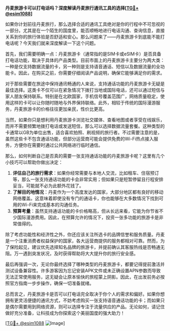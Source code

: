 **丹麦旅游卡可以打电话吗？深度解读丹麦旅行通讯工具的选择[[TG💪+ @esim1088](https://t.me/s/esim1088)]**

如果你计划前往丹麦旅行，那么选择合适的通讯工具绝对是你的行程中不可忽视的一部分。尤其是在一个陌生的国度里，能否顺畅地进行电话沟通、查询信息，直接关系到你的旅行体验是否舒适和安心。那么问题来了——丹麦旅游卡到底能不能打电话呢？今天我们就来深度解读一下这个问题。

首先，我们需要明确一点：丹麦旅游卡（通常指的是SIM卡或eSIM卡）是否具备打电话功能，取决于具体的产品类型。目前市面上的丹麦旅游卡主要分为两大类：一种是仅支持数据流量的卡，另一种则是支持语音通话、短信以及数据流量的全功能卡。因此，在购买之前，你需要仔细阅读产品说明，确保它能够满足你的需求。

对于那些需要在旅途中保持通讯畅通的人来说，支持通话功能的丹麦旅游卡无疑是最佳选择。这类卡不仅可以在紧急情况下拨打当地或国际电话，还可以通过短信与家人朋友保持联系。特别是在北欧国家，手机信号覆盖范围广，网络质量稳定，使用这样的卡可以让你随时随地与外界保持联络。此外，相较于传统的国际漫游服务，丹麦旅游卡的价格往往更加亲民，性价比更高。

当然，如果你只是想利用丹麦旅游卡浏览社交媒体、查看地图或者享受在线娱乐，而并不需要频繁地拨打电话或发送短信，那么可以选择数据流量套餐。这种类型的卡通常以GB为单位出售，适合喜欢拍照、刷视频的旅行者。不过需要注意的是，虽然这些卡不包含通话功能，但部分运营商可能会提供免费的Wi-Fi热点接入服务，方便你在需要时通过公共网络进行临时通信。

那么，如何判断自己是否真的需要一张支持通话功能的丹麦旅游卡呢？这里有几个小技巧可以帮助你做出决定：

1. **评估自己的旅行需求**：如果你经常需要与本地人交流，比如租车、住宿预订等，那么一张支持通话功能的卡会非常实用；但如果只是短暂停留且行程安排妥当，可能就不必为此额外花钱了。
2. **了解目的地情况**：丹麦作为一个高度发达的国家，大部分地区都有良好的移动网络覆盖。这意味着即使没有专门的通话卡，你也能够在大多数情况下找到可用的Wi-Fi来完成基本的沟通任务。
3. **预算考量**：虽然支持通话功能的卡价格略高，但从长远来看，它能为你节省不少国际漫游费用。因此，在预算允许的情况下，投资一张多功能的旅游卡是非常值得的。

除了考虑功能性和经济性之外，你还应该关注所选卡的品牌信誉和服务质量。丹麦是一个注重消费者权益保护的国家，各大运营商提供的服务都相对可靠。然而，为了保险起见，建议优先选择知名品牌的旅游卡，并提前确认其客服热线是否畅通无阻。万一遇到突发状况，及时获得帮助将大大提升你的旅行安全感。

最后再强调一次，无论你最终选择了哪种类型的丹麦旅游卡，都要记得提前激活并测试设备兼容性。许多游客因为忘记安装APK文件或未正确设置APN参数而导致无法正常使用服务，这无疑会让原本愉快的旅程蒙上阴影。因此，在出发前务必按照官方指南一步步操作，确保一切准备就绪。

总而言之，丹麦旅游卡是否可以打电话完全取决于你个人的需求和偏好。如果你想拥有更灵活便捷的通讯方式，不妨考虑购买一张支持语音通话功能的卡；而如果只是偶尔需要用到网络资源，则可以选择专注于流量供应的产品。无论如何，请记住做好充分准备，让科技成为你探索这个美丽国度的强大助力！

[[TG💪+ @esim1088](https://t.me/s/esim1088) ![Image](https://i.postimg.cc/4NQfJmqS/Snipaste-2025-05-13-00-14-12.png)]